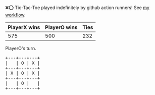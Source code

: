 :x::o: Tic-Tac-Toe played indefinitely by github action runners! See [my workflow](.github/workflows/play.yaml).

|PlayerX wins|PlayerO wins|Ties|
|-|-|-|
|575|500|232|

PlayerO's turn.

<pre>
+---+---+---+
|   | O | X |
+---+---+---+
| X | O | X |
+---+---+---+
|   | O |   |
+---+---+---+
</pre>